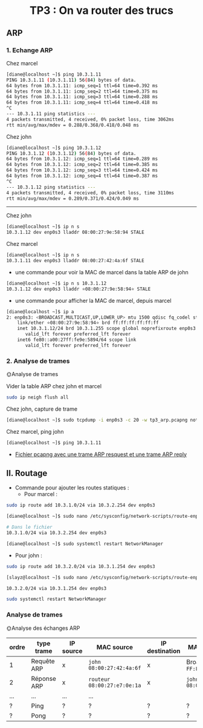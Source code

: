 # <div align='center'>TP3 : On va router des trucs

## ARP

### 1. Echange ARP

Chez marcel

```bash
[diane@localhost ~]$ ping 10.3.1.11
PING 10.3.1.11 (10.3.1.11) 56(84) bytes of data.
64 bytes from 10.3.1.11: icmp_seq=1 ttl=64 time=0.392 ms
64 bytes from 10.3.1.11: icmp_seq=2 ttl=64 time=0.375 ms
64 bytes from 10.3.1.11: icmp_seq=3 ttl=64 time=0.288 ms
64 bytes from 10.3.1.11: icmp_seq=4 ttl=64 time=0.418 ms
^C
--- 10.3.1.11 ping statistics ---
4 packets transmitted, 4 received, 0% packet loss, time 3062ms
rtt min/avg/max/mdev = 0.288/0.368/0.418/0.048 ms
```

Chez john

```bash
[diane@localhost ~]$ ping 10.3.1.12
PING 10.3.1.12 (10.3.1.12) 56(84) bytes of data.
64 bytes from 10.3.1.12: icmp_seq=1 ttl=64 time=0.289 ms
64 bytes from 10.3.1.12: icmp_seq=2 ttl=64 time=0.385 ms
64 bytes from 10.3.1.12: icmp_seq=3 ttl=64 time=0.424 ms
64 bytes from 10.3.1.12: icmp_seq=4 ttl=64 time=0.387 ms
^C
--- 10.3.1.12 ping statistics ---
4 packets transmitted, 4 received, 0% packet loss, time 3110ms
rtt min/avg/max/mdev = 0.289/0.371/0.424/0.049 ms
```

-------------------------------------------

Chez john

```bash
[diane@localhost ~]$ ip n s
10.3.1.12 dev enp0s3 lladdr 08:00:27:9e:58:94 STALE
```

Chez marcel

```bash
[diane@localhost ~]$ ip n s
10.3.1.11 dev enp0s3 lladdr 08:00:27:42:4a:6f STALE
```

- une commande pour voir la MAC de marcel dans la table ARP de john

```bash
[diane@localhost ~]$ ip n s 10.3.1.12
10.3.1.12 dev enp0s3 lladdr ⭐08:00:27:9e:58:94⭐ STALE
```

- une commande pour afficher la MAC de marcel, depuis marcel

```bash
[diane@localhost ~]$ ip a
2: enp0s3: <BROADCAST,MULTICAST,UP,LOWER_UP> mtu 1500 qdisc fq_codel state UP group default qlen 1000
    link/ether ⭐08:00:27:9e:58:94⭐ brd ff:ff:ff:ff:ff:ff
    inet 10.3.1.12/24 brd 10.3.1.255 scope global noprefixroute enp0s3
       valid_lft forever preferred_lft forever
    inet6 fe80::a00:27ff:fe9e:5894/64 scope link
       valid_lft forever preferred_lft forever
```

### 2. Analyse de trames

🌞Analyse de trames

Vider la table ARP chez john et marcel

```bash
sudo ip neigh flush all
```

Chez john, capture de trame

```bash
[diane@localhost ~]$ sudo tcpdump -i enp0s3 -c 20 -w tp3_arp.pcapng not port 22
```

Chez marcel, ping john

```bash
[diane@localhost ~]$ ping 10.3.1.11
```

- [Fichier pcapng avec une trame ARP resquest et une trame ARP reply](tp3_arp.pcapng)

## II. Routage

- Commande pour ajouter les routes statiques :
    - Pour marcel :
```bash
sudo ip route add 10.3.1.0/24 via 10.3.2.254 dev enp0s3
```

```bash
[diane@localhost ~]$ sudo nano /etc/sysconfig/network-scripts/route-enp0s3

# Dans le fichier
10.3.1.0/24 via 10.3.2.254 dev enp0s3 

[diane@localhost ~]$ sudo systemctl restart NetworkManager
```

- Pour john :

```bash
sudo ip route add 10.3.2.0/24 via 10.3.1.254 dev enp0s3
```

```bash
[slayz@localhost ~]$ sudo nano /etc/sysconfig/network-scripts/route-enp0s3

10.3.2.0/24 via 10.3.1.254 dev enp0s3

sudo systemctl restart NetworkManager

```

### Analyse de trames

🌞Analyse des échanges ARP

| ordre | type trame  | IP source | MAC source                   | IP destination | MAC destination              |
| ----- | ----------- | --------- | ---------------------------- | -------------- | ---------------------------- |
| 1     | Requête ARP | x         | `john` `08:00:27:42:4a:6f`   | x              | Broadcast `FF:FF:FF:FF:FF`   |
| 2     | Réponse ARP | x         | `routeur` `08:00:27:e7:0e:1a`| x              | `john` `08:00:27:42:4a:6f`   |
| ...   | ...         | ...       | ...                          |                |                              |
| ?     | Ping        | ?         | ?                            | ?              | ?                            |
| ?     | Pong        | ?         | ?                            | ?              | ?                            |

